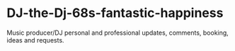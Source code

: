 # DJ-the-Dj-68s-fantastic-happiness
Music producer/DJ personal and professional updates, comments, booking, ideas and requests. 
